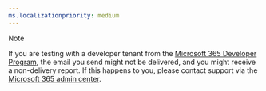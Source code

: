 ```yaml
---
ms.localizationpriority: medium
---
```


<!-- markdownlint-disable MD041 -->

> [!NOTE]
> If you are testing with a developer tenant from the [Microsoft 365 Developer Program](https://developer.microsoft.com/microsoft-365/dev-program), the email you send might not be delivered, and you might receive a non-delivery report. If this happens to you, please contact support via the [Microsoft 365 admin center](https://admin.microsoft.com/).
